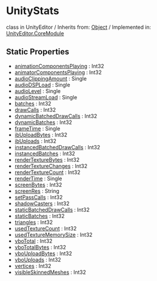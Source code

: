 # UnityStats
class in UnityEditor
 / Inherits from: <a href="https://docs.unity3d.com/6000.0/Documentation/ScriptReference/Object.html">Object</a> / Implemented in: <a href="https://docs.unity3d.com/6000.0/Documentation/ScriptReference/UnityEditor.CoreModule.html">UnityEditor.CoreModule</a>

## Static Properties
- <a href="https://docs.unity3d.com/6000.0/Documentation/ScriptReference/UnityStats-animationComponentsPlaying.html">animationComponentsPlaying</a> : Int32
- <a href="https://docs.unity3d.com/6000.0/Documentation/ScriptReference/UnityStats-animatorComponentsPlaying.html">animatorComponentsPlaying</a> : Int32
- <a href="https://docs.unity3d.com/6000.0/Documentation/ScriptReference/UnityStats-audioClippingAmount.html">audioClippingAmount</a> : Single
- <a href="https://docs.unity3d.com/6000.0/Documentation/ScriptReference/UnityStats-audioDSPLoad.html">audioDSPLoad</a> : Single
- <a href="https://docs.unity3d.com/6000.0/Documentation/ScriptReference/UnityStats-audioLevel.html">audioLevel</a> : Single
- <a href="https://docs.unity3d.com/6000.0/Documentation/ScriptReference/UnityStats-audioStreamLoad.html">audioStreamLoad</a> : Single
- <a href="https://docs.unity3d.com/6000.0/Documentation/ScriptReference/UnityStats-batches.html">batches</a> : Int32
- <a href="https://docs.unity3d.com/6000.0/Documentation/ScriptReference/UnityStats-drawCalls.html">drawCalls</a> : Int32
- <a href="https://docs.unity3d.com/6000.0/Documentation/ScriptReference/UnityStats-dynamicBatchedDrawCalls.html">dynamicBatchedDrawCalls</a> : Int32
- <a href="https://docs.unity3d.com/6000.0/Documentation/ScriptReference/UnityStats-dynamicBatches.html">dynamicBatches</a> : Int32
- <a href="https://docs.unity3d.com/6000.0/Documentation/ScriptReference/UnityStats-frameTime.html">frameTime</a> : Single
- <a href="https://docs.unity3d.com/6000.0/Documentation/ScriptReference/UnityStats-ibUploadBytes.html">ibUploadBytes</a> : Int32
- <a href="https://docs.unity3d.com/6000.0/Documentation/ScriptReference/UnityStats-ibUploads.html">ibUploads</a> : Int32
- <a href="https://docs.unity3d.com/6000.0/Documentation/ScriptReference/UnityStats-instancedBatchedDrawCalls.html">instancedBatchedDrawCalls</a> : Int32
- <a href="https://docs.unity3d.com/6000.0/Documentation/ScriptReference/UnityStats-instancedBatches.html">instancedBatches</a> : Int32
- <a href="https://docs.unity3d.com/6000.0/Documentation/ScriptReference/UnityStats-renderTextureBytes.html">renderTextureBytes</a> : Int32
- <a href="https://docs.unity3d.com/6000.0/Documentation/ScriptReference/UnityStats-renderTextureChanges.html">renderTextureChanges</a> : Int32
- <a href="https://docs.unity3d.com/6000.0/Documentation/ScriptReference/UnityStats-renderTextureCount.html">renderTextureCount</a> : Int32
- <a href="https://docs.unity3d.com/6000.0/Documentation/ScriptReference/UnityStats-renderTime.html">renderTime</a> : Single
- <a href="https://docs.unity3d.com/6000.0/Documentation/ScriptReference/UnityStats-screenBytes.html">screenBytes</a> : Int32
- <a href="https://docs.unity3d.com/6000.0/Documentation/ScriptReference/UnityStats-screenRes.html">screenRes</a> : String
- <a href="https://docs.unity3d.com/6000.0/Documentation/ScriptReference/UnityStats-setPassCalls.html">setPassCalls</a> : Int32
- <a href="https://docs.unity3d.com/6000.0/Documentation/ScriptReference/UnityStats-shadowCasters.html">shadowCasters</a> : Int32
- <a href="https://docs.unity3d.com/6000.0/Documentation/ScriptReference/UnityStats-staticBatchedDrawCalls.html">staticBatchedDrawCalls</a> : Int32
- <a href="https://docs.unity3d.com/6000.0/Documentation/ScriptReference/UnityStats-staticBatches.html">staticBatches</a> : Int32
- <a href="https://docs.unity3d.com/6000.0/Documentation/ScriptReference/UnityStats-triangles.html">triangles</a> : Int32
- <a href="https://docs.unity3d.com/6000.0/Documentation/ScriptReference/UnityStats-usedTextureCount.html">usedTextureCount</a> : Int32
- <a href="https://docs.unity3d.com/6000.0/Documentation/ScriptReference/UnityStats-usedTextureMemorySize.html">usedTextureMemorySize</a> : Int32
- <a href="https://docs.unity3d.com/6000.0/Documentation/ScriptReference/UnityStats-vboTotal.html">vboTotal</a> : Int32
- <a href="https://docs.unity3d.com/6000.0/Documentation/ScriptReference/UnityStats-vboTotalBytes.html">vboTotalBytes</a> : Int32
- <a href="https://docs.unity3d.com/6000.0/Documentation/ScriptReference/UnityStats-vboUploadBytes.html">vboUploadBytes</a> : Int32
- <a href="https://docs.unity3d.com/6000.0/Documentation/ScriptReference/UnityStats-vboUploads.html">vboUploads</a> : Int32
- <a href="https://docs.unity3d.com/6000.0/Documentation/ScriptReference/UnityStats-vertices.html">vertices</a> : Int32
- <a href="https://docs.unity3d.com/6000.0/Documentation/ScriptReference/UnityStats-visibleSkinnedMeshes.html">visibleSkinnedMeshes</a> : Int32
